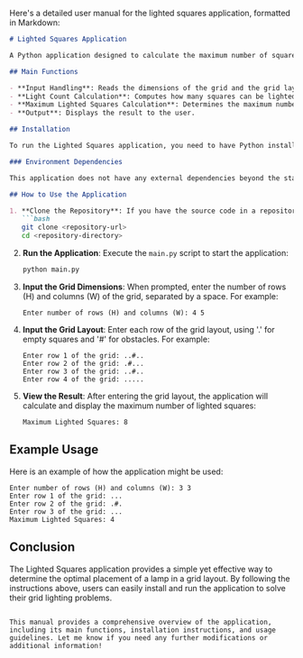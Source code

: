 Here's a detailed user manual for the lighted squares application, formatted in Markdown:

```markdown
# Lighted Squares Application

A Python application designed to calculate the maximum number of squares that can be lighted by placing a lamp optimally on a grid. The grid is represented by a combination of empty squares ('.') and obstacles ('#').

## Main Functions

- **Input Handling**: Reads the dimensions of the grid and the grid layout from the user.
- **Light Count Calculation**: Computes how many squares can be lighted from each position in the grid.
- **Maximum Lighted Squares Calculation**: Determines the maximum number of squares that can be lighted by placing a lamp in the optimal position.
- **Output**: Displays the result to the user.

## Installation

To run the Lighted Squares application, you need to have Python installed on your machine. You can download Python from [python.org](https://www.python.org/downloads/).

### Environment Dependencies

This application does not have any external dependencies beyond the standard Python library. However, it is recommended to use Python 3.6 or higher.

## How to Use the Application

1. **Clone the Repository**: If you have the source code in a repository, clone it to your local machine using:
   ```bash
   git clone <repository-url>
   cd <repository-directory>
   ```

2. **Run the Application**: Execute the `main.py` script to start the application:
   ```bash
   python main.py
   ```

3. **Input the Grid Dimensions**: When prompted, enter the number of rows (H) and columns (W) of the grid, separated by a space. For example:
   ```
   Enter number of rows (H) and columns (W): 4 5
   ```

4. **Input the Grid Layout**: Enter each row of the grid layout, using '.' for empty squares and '#' for obstacles. For example:
   ```
   Enter row 1 of the grid: ..#..
   Enter row 2 of the grid: .#...
   Enter row 3 of the grid: ..#..
   Enter row 4 of the grid: .....
   ```

5. **View the Result**: After entering the grid layout, the application will calculate and display the maximum number of lighted squares:
   ```
   Maximum Lighted Squares: 8
   ```

## Example Usage

Here is an example of how the application might be used:

```
Enter number of rows (H) and columns (W): 3 3
Enter row 1 of the grid: ...
Enter row 2 of the grid: .#.
Enter row 3 of the grid: ...
Maximum Lighted Squares: 4
```

## Conclusion

The Lighted Squares application provides a simple yet effective way to determine the optimal placement of a lamp in a grid layout. By following the instructions above, users can easily install and run the application to solve their grid lighting problems.
```

This manual provides a comprehensive overview of the application, including its main functions, installation instructions, and usage guidelines. Let me know if you need any further modifications or additional information!